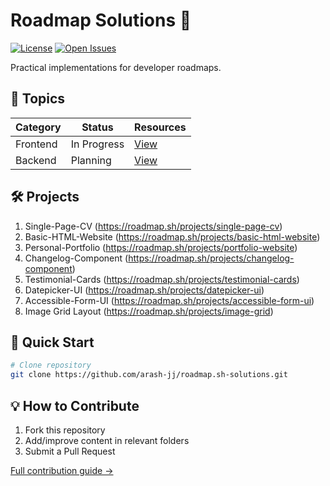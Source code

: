 # Roadmap Solutions 🌟

[![License](https://img.shields.io/badge/License-MIT-green.svg)](LICENSE)
[![Open Issues](https://img.shields.io/github/issues/arash-jj/roadmap.sh-solutions)](https://github.com/arash-jj/roadmap.sh-solutions/issues)

Practical implementations for developer roadmaps.

## 📂 Topics

| Category       | Status     | Resources                      |
|----------------|------------|--------------------------------|
| Frontend       | In Progress| [View](topics/frontend/)       |
| Backend        | Planning   | [View](topics/backend/)        |

## 🛠️ Projects
01. Single-Page-CV (https://roadmap.sh/projects/single-page-cv)
02. Basic-HTML-Website (https://roadmap.sh/projects/basic-html-website)
03. Personal-Portfolio (https://roadmap.sh/projects/portfolio-website)
04. Changelog-Component (https://roadmap.sh/projects/changelog-component)
05. Testimonial-Cards (https://roadmap.sh/projects/testimonial-cards)
06. Datepicker-UI (https://roadmap.sh/projects/datepicker-ui)
07. Accessible-Form-UI (https://roadmap.sh/projects/accessible-form-ui)
08. Image Grid Layout (https://roadmap.sh/projects/image-grid)

## 🚀 Quick Start
```bash
# Clone repository
git clone https://github.com/arash-jj/roadmap.sh-solutions.git
```

## 💡 How to Contribute
1. Fork this repository
2. Add/improve content in relevant folders
3. Submit a Pull Request

[Full contribution guide →](CONTRIBUTING.md)
